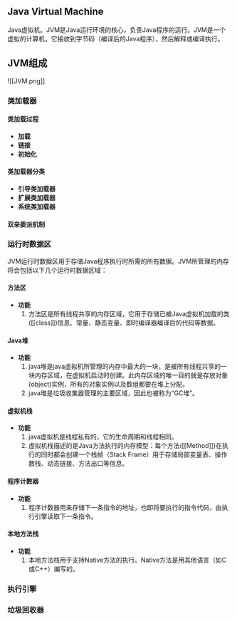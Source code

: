## Java Virtual Machine
Java虚拟机。JVM是Java运行环境的核心，负责Java程序的运行。JVM是一个虚拟的计算机，它接收到字节码（编译后的Java程序），然后解释或编译执行。

## JVM组成

![[JVM.png]]
### 类加载器
#### 类加载过程
- **加载**  
- **链接**
- **初始化**
#### 类加载器分类
- **引导类加载器**
- **扩展类加载器** 
- **系统类加载器**
#### 双亲委派机制

### 运行时数据区
JVM运行时数据区用于存储Java程序执行时所需的所有数据。JVM所管理的内存将会包括以下几个运行时数据区域：
#### 方法区
- **功能**  
	1. 方法区是所有线程共享的内存区域，它用于存储已被Java虚拟机加载的类([[class]])信息、常量、静态变量、即时编译器编译后的代码等数据。
#### Java堆
- **功能**  
	1. java堆是java虚拟机所管理的内存中最大的一块，是被所有线程共享的一块内存区域，在虚拟机启动时创建。此内存区域的唯一目的就是存放对象(object)实例，所有的对象实例以及数组都要在堆上分配。
	2. java堆是垃圾收集器管理的主要区域，因此也被称为“GC堆”。
#### 虚拟机栈
- **功能**  
	1. java虚拟机是线程私有的，它的生命周期和线程相同。
	2. 虚拟机栈描述的是Java方法执行的内存模型：每个方法([[Method]])在执行的同时都会创建一个栈帧（Stack Frame）用于存储局部变量表、操作数栈、动态链接、方法出口等信息。
#### 程序计数器
- **功能**  
	1. 程序计数器用来存储下一条指令的地址，也即将要执行的指令代码，由执行引擎读取下一条指令。
#### 本地方法栈
- **功能** 
	1. 本地方法栈用于支持Native方法的执行。Native方法是用其他语言（如C或C++）编写的。
### 执行引擎

### 垃圾回收器
